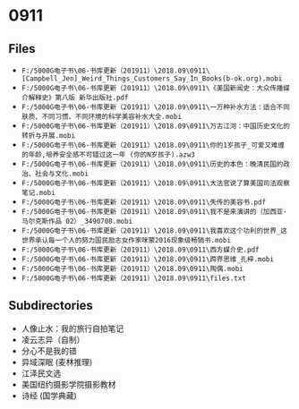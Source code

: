 # 0911

## Files

- `F:/5000G电子书\06-书库更新（201911）\2018.09\0911\[Campbell_Jen]_Weird_Things_Customers_Say_In_Books(b-ok.org).mobi`
- `F:/5000G电子书\06-书库更新（201911）\2018.09\0911\《美国新闻史：大众传播媒介解释史》第八版 新华出版社.pdf`
- `F:/5000G电子书\06-书库更新（201911）\2018.09\0911\一万种补水方法：适合不同肤质、不同习惯、不同环境的科学美容补水大全.mobi`
- `F:/5000G电子书\06-书库更新（201911）\2018.09\0911\万古江河：中国历史文化的转折与开展.mobi`
- `F:/5000G电子书\06-书库更新（201911）\2018.09\0911\你的1岁孩子_可爱又难缠的年龄,培养安全感不可错过这一年 (你的N岁孩子).azw3`
- `F:/5000G电子书\06-书库更新（201911）\2018.09\0911\历史的本色：晚清民国的政治、社会与文化.mobi`
- `F:/5000G电子书\06-书库更新（201911）\2018.09\0911\大法官说了算美国司法观察笔记.mobi`
- `F:/5000G电子书\06-书库更新（201911）\2018.09\0911\失传的美容书.pdf`
- `F:/5000G电子书\06-书库更新（201911）\2018.09\0911\我不是来演讲的（加西亚·马尔克斯作品 02）_3490708.mobi`
- `F:/5000G电子书\06-书库更新（201911）\2018.09\0911\我喜欢这个功利的世界_这世界承认每一个人的努力国民励志女作家咪蒙2016现象级畅销书.mobi`
- `F:/5000G电子书\06-书库更新（201911）\2018.09\0911\西方媒介史.pdf`
- `F:/5000G电子书\06-书库更新（201911）\2018.09\0911\跨界思维_孔梓.mobi`
- `F:/5000G电子书\06-书库更新（201911）\2018.09\0911\陶偶.mobi`
- `F:/5000G电子书\06-书库更新（201911）\2018.09\0911\files.txt`

## Subdirectories

- 人像止水：我的旅行自拍笔记
- 凌云志异（自制）
- 分心不是我的错
- 异域深眠 (麦林推理)
- 江泽民文选
- 美国纽约摄影学院摄影教材
- 诗经 (国学典藏)
